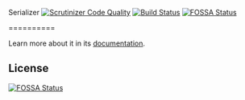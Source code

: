 Serializer [![Scrutinizer Code Quality](https://scrutinizer-ci.com/g/alekitto/serializer/badges/quality-score.png?b=master)](https://scrutinizer-ci.com/g/alekitto/serializer/) [![Build Status](https://travis-ci.org/alekitto/serializer.svg?branch=master)](https://travis-ci.org/alekitto/serializer) [![FOSSA Status](https://app.fossa.io/api/projects/git%2Bgithub.com%2Falekitto%2Fserializer.svg?type=shield)](https://app.fossa.io/projects/git%2Bgithub.com%2Falekitto%2Fserializer?ref=badge_shield)

==========

Learn more about it in its [documentation](https://github.com/alekitto/serializer/blob/master/doc/index.rst).


## License
[![FOSSA Status](https://app.fossa.io/api/projects/git%2Bgithub.com%2Falekitto%2Fserializer.svg?type=large)](https://app.fossa.io/projects/git%2Bgithub.com%2Falekitto%2Fserializer?ref=badge_large)